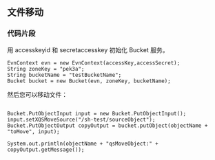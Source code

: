 ## 文件移动



### 代码片段

用 accesskeyid 和 secretaccesskey 初始化 Bucket 服务。

```
EvnContext evn = new EvnContext(accessKey,accessSecret);
String zoneKey = "pek3a";
String bucketName = "testBucketName";
Bucket bucket = new Bucket(evn, zoneKey, bucketName);

```

然后您可以移动文件：


```

Bucket.PutObjectInput input = new Bucket.PutObjectInput();
input.setXQSMoveSource("/sh-test/sourceObject");
Bucket.PutObjectOutput copyOutput = bucket.putObject(objectName + "toMove", input);

System.out.println(objectName + "qsMoveObject:" + copyOutput.getMessage());


```